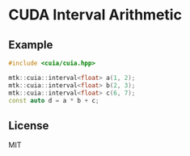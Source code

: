 # CUDA Interval Arithmetic

## Example
```cpp
#include <cuia/cuia.hpp>

mtk::cuia::interval<float> a(1, 2);
mtk::cuia::interval<float> b(2, 3);
mtk::cuia::interval<float> c(6, 7);
const auto d = a * b + c;
```

## License
MIT
